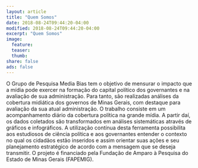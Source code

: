 ```yaml
---
layout: article
title: "Quem Somos"
date: 2018-08-24T09:44:20-04:00
modified: 2018-08-24T09:44:20-04:00
excerpt: "Quem Somos"
image:
  feature:
  teaser:
  thumb:
share: false
ads: false
---
```


O Grupo de Pesquisa Media Bias tem o objetivo de mensurar o impacto que a mídia
pode exercer na formação do capital político dos governantes e na avaliação de sua
administração. Para tanto, são realizadas análises da cobertura midiática dos governos
de Minas Gerais, com destaque para avaliação da sua atual administração. O trabalho
consiste em um acompanhamento diário da cobertura política na grande mídia. A
partir daí, os dados coletados são transformados em análises sistemáticas através de
gráficos e infográficos. A utilização contínua desta ferramenta possibilita aos estudiosos
de ciência política e aos governantes entender o contexto no qual os cidadãos estão
inseridos e assim orientar suas ações e seu planejamento estratégico de acordo com a
mensagem que se deseja transmitir. O projeto é financiado pela Fundação de Amparo à
Pesquisa do Estado de Minas Gerais (FAPEMIG).
